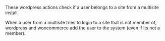 These wordpress actions check if a user belongs to a site from a multisite install.

When a user from a multisite tries to login to a site that is not member of, wordpress and woocommerce add the user to the system (even if its not a member).
